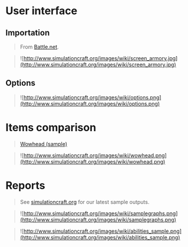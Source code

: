 

# User interface

## Importation
> From [Battle.net](http://us.battle.net/wow/en/).

> ![http://www.simulationcraft.org/images/wiki/screen_armory.jpg](http://www.simulationcraft.org/images/wiki/screen_armory.jpg)

## Options
> ![http://www.simulationcraft.org/images/wiki/options.png](http://www.simulationcraft.org/images/wiki/options.png)

# Items comparison
> [Wowhead (sample)](http://www.wowhead.com/?items&filter=ub=1;gm=3;gb=1;rf=1;minle=346;wt=20:21:77:117:119:96:103:170:32;wtv=2.6373:1.2115:1.1952:1.5543:1.4658:1.5130:1.0993:1.3631:5.0913;)

> ![http://www.simulationcraft.org/images/wiki/wowhead.png](http://www.simulationcraft.org/images/wiki/wowhead.png)

# Reports
> See [simulationcraft.org](http://www.simulationcraft.org/) for our latest sample outputs.

> ![http://www.simulationcraft.org/images/wiki/samplegraphs.png](http://www.simulationcraft.org/images/wiki/samplegraphs.png)

> ![http://www.simulationcraft.org/images/wiki/abilities_sample.png](http://www.simulationcraft.org/images/wiki/abilities_sample.png)